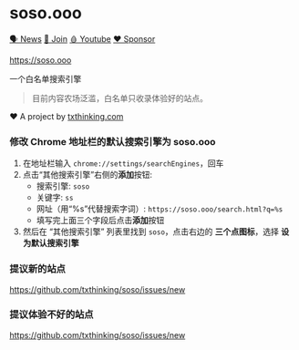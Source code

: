 # soso.ooo

[🗣 News](https://t.me/txthinking_news)
[💬 Join](https://join.txthinking.com)
[🩸 Youtube](https://www.youtube.com/txthinking) 
[❤️ Sponsor](https://github.com/sponsors/txthinking)

https://soso.ooo

一个白名单搜索引擎

> 目前内容农场泛滥，白名单只收录体验好的站点。

❤️ A project by [txthinking.com](https://www.txthinking.com)

### 修改 Chrome 地址栏的默认搜索引擎为 soso.ooo

1. 在地址栏输入 `chrome://settings/searchEngines`，回车
2. 点击“其他搜索引擎”右侧的**添加**按钮:
    - 搜索引擎: `soso`
    - 关键字: `ss`
    - 网址（用“%s”代替搜索字词）: `https://soso.ooo/search.html?q=%s`
    - 填写完上面三个字段后点击**添加**按钮
3. 然后在 “其他搜索引擎” 列表里找到 `soso`，点击右边的 **三个点图标**，选择 **设为默认搜索引擎**

### 提议新的站点

https://github.com/txthinking/soso/issues/new

### 提议体验不好的站点

https://github.com/txthinking/soso/issues/new
